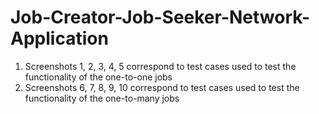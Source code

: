 # Job-Creator-Job-Seeker-Network-Application

1. Screenshots 1, 2, 3, 4, 5 correspond to test cases used to test the functionality of the one-to-one jobs
2. Screenshots 6, 7, 8, 9, 10 correspond to test cases used to test the functionality of the one-to-many jobs
